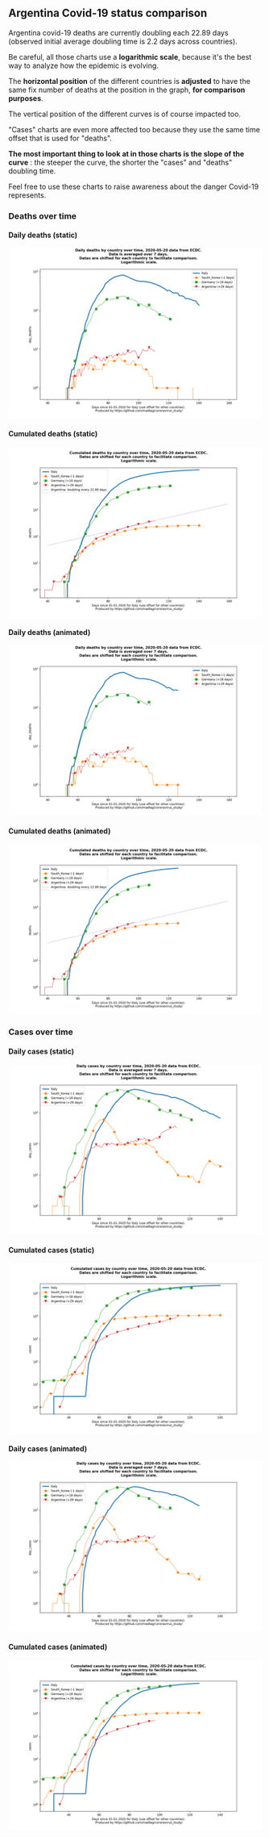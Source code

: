 ## Argentina Covid-19 status comparison 

Argentina covid-19 deaths are currently doubling each 22.89 days (observed initial average doubling time is 2.2 days across countries).



Be careful, all those charts use a **logarithmic scale**, because it's the best way to analyze how the epidemic is evolving.
 
The **horizontal position** of the different countries is **adjusted** to have the same fix number of deaths at the position in the graph, **for comparison purposes**.

The vertical position of the different curves is of course impacted too.

"Cases" charts are even more affected too because they use the same time offset that is used for "deaths".

**The most important thing to look at in those charts is the slope of the curve** : the steeper the curve, the shorter the "cases" and "deaths" doubling time.

Feel free to use these charts to raise awareness about the danger Covid-19 represents. 


 
### Deaths over time
 
#### Daily deaths (static)
![Argentina covid-19 daily deaths static chart](https://raw.githubusercontent.com/madlag/coronavirus_study/master/notebooks/graphs/2020-05-20/countries/Argentina/2020-05-20_Argentina_day_deaths.png "Argentina covid-19 day_deaths static chart")   
 
#### Cumulated deaths (static)
![Argentina covid-19 cumulated deaths static chart](https://raw.githubusercontent.com/madlag/coronavirus_study/master/notebooks/graphs/2020-05-20/countries/Argentina/2020-05-20_Argentina_deaths.png "Argentina covid-19 deaths static chart")   
 
#### Daily deaths (animated)
![Argentina covid-19 daily deaths animated chart](https://raw.githubusercontent.com/madlag/coronavirus_study/master/notebooks/graphs/2020-05-20/countries/Argentina/2020-05-20_Argentina_day_deaths.gif "Argentina covid-19 day_deaths animated chart")   
 
#### Cumulated deaths (animated)
![Argentina covid-19 cumulated deaths animated chart](https://raw.githubusercontent.com/madlag/coronavirus_study/master/notebooks/graphs/2020-05-20/countries/Argentina/2020-05-20_Argentina_deaths.gif "Argentina covid-19 deaths animated chart")   

 
### Cases over time
 
#### Daily cases (static)
![Argentina covid-19 daily cases static chart](https://raw.githubusercontent.com/madlag/coronavirus_study/master/notebooks/graphs/2020-05-20/countries/Argentina/2020-05-20_Argentina_day_cases.png "Argentina covid-19 day_cases static chart")   
 
#### Cumulated cases (static)
![Argentina covid-19 cumulated cases static chart](https://raw.githubusercontent.com/madlag/coronavirus_study/master/notebooks/graphs/2020-05-20/countries/Argentina/2020-05-20_Argentina_cases.png "Argentina covid-19 cases static chart")   
 
#### Daily cases (animated)
![Argentina covid-19 daily cases animated chart](https://raw.githubusercontent.com/madlag/coronavirus_study/master/notebooks/graphs/2020-05-20/countries/Argentina/2020-05-20_Argentina_day_cases.gif "Argentina covid-19 day_cases animated chart")   
 
#### Cumulated cases (animated)
![Argentina covid-19 cumulated cases animated chart](https://raw.githubusercontent.com/madlag/coronavirus_study/master/notebooks/graphs/2020-05-20/countries/Argentina/2020-05-20_Argentina_cases.gif "Argentina covid-19 cases animated chart")   

